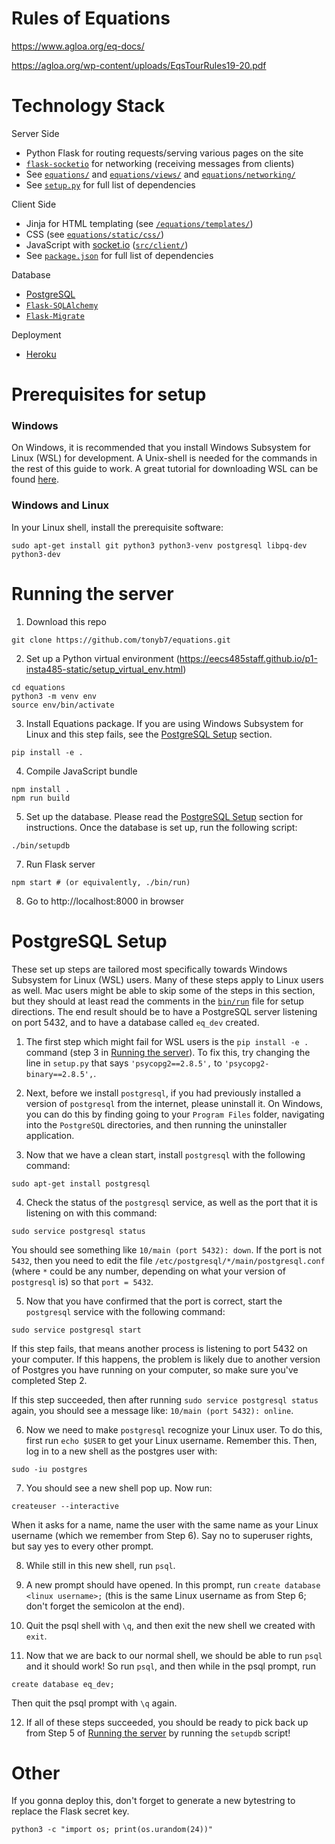 Rules of Equations
==================
https://www.agloa.org/eq-docs/

https://agloa.org/wp-content/uploads/EqsTourRules19-20.pdf

Technology Stack
================
Server Side
- Python Flask for routing requests/serving various pages on the site
- [`flask-socketio`](https://github.com/miguelgrinberg/Flask-SocketIO) for networking (receiving messages from clients)
- See [`equations/`](https://github.com/tonyb7/equations/tree/master/equations) and [`equations/views/`](https://github.com/tonyb7/equations/tree/master/equations/views) and [`equations/networking/`](https://github.com/tonyb7/equations/tree/master/equations/networking)
- See [`setup.py`](https://github.com/tonyb7/equations/blob/master/setup.py) for full list of dependencies

Client Side
- Jinja for HTML templating (see [`/equations/templates/`](https://github.com/tonyb7/equations/tree/master/equations/templates))
- CSS (see [`equations/static/css/`](https://github.com/tonyb7/equations/tree/master/equations/static/css))
- JavaScript with [socket.io](https://socket.io) ([`src/client/`](https://github.com/tonyb7/equations/tree/master/src/client))
- See [`package.json`](https://github.com/tonyb7/equations/blob/master/package.json) for full list of dependencies

Database
- [PostgreSQL](https://www.heroku.com/postgres)
- [`Flask-SQLAlchemy`](https://flask-sqlalchemy.palletsprojects.com/en/2.x/)
- [`Flask-Migrate`](https://flask-migrate.readthedocs.io/en/latest/)

Deployment
- [Heroku](https://www.heroku.com)

Prerequisites for setup
==================
### Windows
On Windows, it is recommended that you install Windows Subsystem for Linux (WSL) for development. A Unix-shell is needed for the commands in the rest of this guide to work. A great tutorial for downloading WSL can be found [here](https://eecs280staff.github.io/p1-stats/setup_wsl.html).

### Windows and Linux
In your Linux shell, install the prerequisite software:
```
sudo apt-get install git python3 python3-venv postgresql libpq-dev python3-dev
```


Running the server
================
1. Download this repo
```
git clone https://github.com/tonyb7/equations.git
```

2. Set up a Python virtual environment (https://eecs485staff.github.io/p1-insta485-static/setup_virtual_env.html)
```
cd equations 
python3 -m venv env 
source env/bin/activate
```

3. Install Equations package. If you are using Windows Subsystem for Linux and this step fails, see the [PostgreSQL Setup](#postgresql-setup) section.
```
pip install -e .
```

4. Compile JavaScript bundle
```
npm install .
npm run build
```

5. Set up the database. Please read the [PostgreSQL Setup](#postgresql-setup) section for instructions. Once the database is set up, run the following script:
```
./bin/setupdb
```

7. Run Flask server
```
npm start # (or equivalently, ./bin/run)
```

8. Go to http://localhost:8000 in browser

# PostgreSQL Setup
These set up steps are tailored most specifically towards Windows Subsystem for Linux (WSL) users. Many of these steps apply to Linux users as well. Mac users might be able to skip some of the steps in this section, but they should at least read the comments in the [`bin/run`](https://github.com/tonyb7/equations/blob/master/bin/setupdb) file for setup directions. The end result should be to have a PostgreSQL server listening on port 5432, and to have a database called `eq_dev` created.

1. The first step which might fail for WSL users is the `pip install -e .` command (step 3 in [Running the server](#running-the-server)). To fix this, try changing the line in `setup.py` that says `'psycopg2==2.8.5',` to `'psycopg2-binary==2.8.5',`.  

2. Next, before we install `postgresql`, if you had previously installed a version of `postgresql` from the internet, please uninstall it. On Windows, you can do this by finding going to your `Program Files` folder, navigating into the `PostgreSQL` directories, and then running the uninstaller application.

3. Now that we have a clean start, install `postgresql` with the following command:
```
sudo apt-get install postgresql
```

4. Check the status of the `postgresql` service, as well as the port that it is listening on with this command:
```
sudo service postgresql status
```
You should see something like `10/main (port 5432): down`. If the port is not `5432`, then you need to edit the file `/etc/postgresql/*/main/postgresql.conf` (where `*` could be any number, depending on what your version of `postgresql` is) so that `port = 5432`. 

5. Now that you have confirmed that the port is correct, start the `postgresql` service with the following command:
```
sudo service postgresql start
```
If this step fails, that means another process is listening to port 5432 on your computer. If this happens, the problem is likely due to another version of Postgres you have running on your computer, so make sure you've completed Step 2. 

If this step succeeded, then after running `sudo service postgresql status` again, you should see a message like: `10/main (port 5432): online`.

6. Now we need to make `postgresql` recognize your Linux user. To do this, first run `echo $USER` to get your Linux username. Remember this. Then, log in to a new shell as the postgres user with:
```
sudo -iu postgres
```

7. You should see a new shell pop up. Now run:
```
createuser --interactive
```
When it asks for a name, name the user with the same name as your Linux username (which we remember from Step 6). Say no to superuser rights, but say yes to every other prompt.

8. While still in this new shell, run `psql`.

9. A new prompt should have opened. In this prompt, run `create database <linux username>;` (this is the same Linux username as from Step 6; don't forget the semicolon at the end).
 
10. Quit the psql shell with `\q`, and then exit the new shell we created with `exit`.

11. Now that we are back to our normal shell, we should be able to run `psql` and it should work! So run `psql`, and then while in the psql prompt, run 
```
create database eq_dev;
```
Then quit the psql prompt with `\q` again.

12. If all of these steps succeeded, you should be ready to pick back up from Step 5 of [Running the server](#running-the-server) by running the `setupdb` script!

# Other
If you gonna deploy this, don't forget to generate a new bytestring to replace the Flask secret key.
```
python3 -c "import os; print(os.urandom(24))"
```
